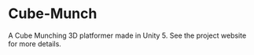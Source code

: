 # Cube-Munch
A Cube Munching 3D platformer made in Unity 5.
See the project website for more details.
